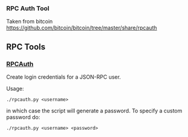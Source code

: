 ### RPC Auth Tool

Taken from bitcoin https://github.com/bitcoin/bitcoin/tree/master/share/rpcauth

RPC Tools
---------------------

### [RPCAuth](/share/rpcauth) ###

Create login credentials for a JSON-RPC user.

Usage:

    ./rpcauth.py <username>

in which case the script will generate a password. To specify a custom password do:

    ./rpcauth.py <username> <password>